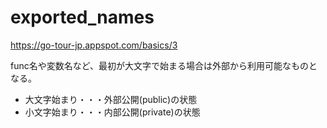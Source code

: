 # exported_names

https://go-tour-jp.appspot.com/basics/3

func名や変数名など、最初が大文字で始まる場合は外部から利用可能なものとなる。  

- 大文字始まり・・・外部公開(public)の状態
- 小文字始まり・・・内部公開(private)の状態
